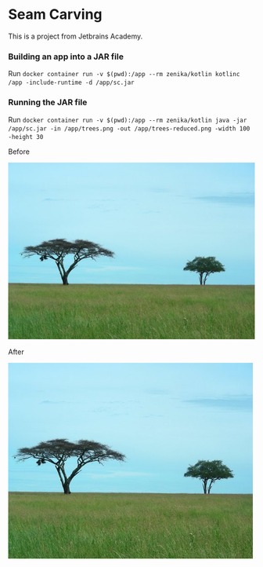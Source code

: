 # Seam Carving

This is a project from Jetbrains Academy.

### Building an app into a JAR file

Run `docker container run -v $(pwd):/app --rm zenika/kotlin kotlinc /app -include-runtime -d /app/sc.jar`

### Running the JAR file

Run `docker container run -v $(pwd):/app --rm zenika/kotlin java -jar /app/sc.jar -in /app/trees.png -out /app/trees-reduced.png -width 100 -height 30`

Before

![trees image](trees.png "trees image")

After

![reduced trees image](trees-reduced.png "reduced trees image")

